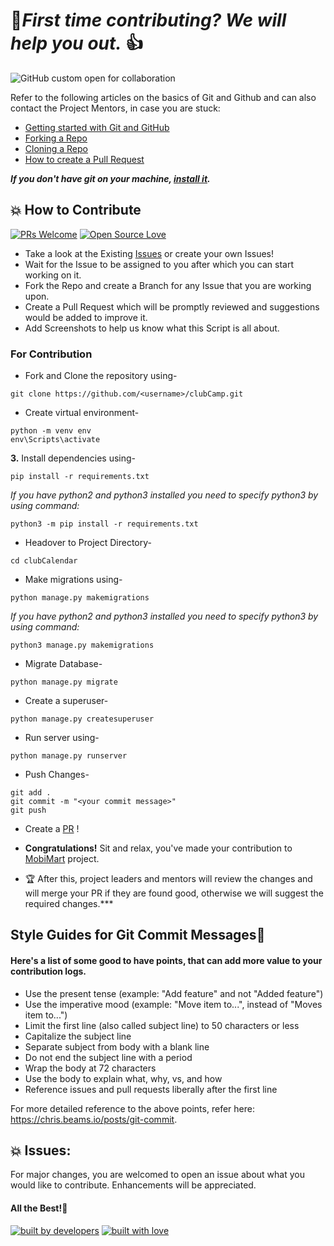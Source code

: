 # 🤝**_First time contributing? We will help you out._** 👍

![GitHub custom open for collaboration](https://img.shields.io/badge/Open%20For-Collaboration-brightgreen?style=for-the-badge)

Refer to the following articles on the basics of Git and Github and can also contact the Project Mentors, in case you are stuck:

- [Getting started with Git and GitHub](https://docs.github.com/en/free-pro-team@latest/github/getting-started-with-github)
- [Forking a Repo](https://help.github.com/en/github/getting-started-with-github/fork-a-repo)
- [Cloning a Repo](https://help.github.com/en/desktop/contributing-to-projects/creating-a-pull-request)
- [How to create a Pull Request](https://opensource.com/article/19/7/create-pull-request-github)

**_If you don't have git on your machine, [install it](https://help.github.com/articles/set-up-git/)._**

## 💥 How to Contribute

[![PRs Welcome](https://img.shields.io/badge/PRs-welcome-brightgreen.svg?style=flat-square)](http://makeapullrequest.com)
[![Open Source Love](https://badges.frapsoft.com/os/v1/open-source.png?v=103)](https://github.com/ellerbrock/open-source-badges/)

- Take a look at the Existing [Issues](https://github.com/kavania2002/clubCamp/issues) or create your own Issues!
- Wait for the Issue to be assigned to you after which you can start working on it.
- Fork the Repo and create a Branch for any Issue that you are working upon.
- Create a Pull Request which will be promptly reviewed and suggestions would be added to improve it.
- Add Screenshots to help us know what this Script is all about.

### For Contribution

- Fork and Clone the repository using-

```
git clone https://github.com/<username>/clubCamp.git
```

- Create virtual environment-

```
python -m venv env
env\Scripts\activate
```

**3.** Install dependencies using-

```
pip install -r requirements.txt
```

_If you have python2 and python3 installed you need to specify python3 by using command:_

```
python3 -m pip install -r requirements.txt
```

- Headover to Project Directory-

```
cd clubCalendar
```

- Make migrations using-

```
python manage.py makemigrations
```

_If you have python2 and python3 installed you need to specify python3 by using command:_

```
python3 manage.py makemigrations
```

- Migrate Database-

```
python manage.py migrate
```

- Create a superuser-

```
python manage.py createsuperuser
```

- Run server using-

```
python manage.py runserver
```

- Push Changes-

```
git add .
git commit -m "<your commit message>"
git push
```

- Create a [PR](https://help.github.com/en/github/collaborating-with-issues-and-pull-requests/creating-a-pull-request) !

- **Congratulations!** Sit and relax, you've made your contribution to [MobiMart](https://github.com/kavania2002/clubCamp) project.

- :trophy: After this, project leaders and mentors will review the changes and will merge your PR if they are found good, otherwise we will suggest the required changes.\*\*\*

## Style Guides for Git Commit Messages:memo:

#### Here's a list of some good to have points, that can add more value to your contribution logs.

- Use the present tense (example: "Add feature" and not "Added feature")
- Use the imperative mood (example: "Move item to...", instead of "Moves item to...")
- Limit the first line (also called subject line) to 50 characters or less
- Capitalize the subject line
- Separate subject from body with a blank line
- Do not end the subject line with a period
- Wrap the body at 72 characters
- Use the body to explain what, why, vs, and how
- Reference issues and pull requests liberally after the first line

For more detailed reference to the above points, refer here: https://chris.beams.io/posts/git-commit.

## 💥 Issues:

For major changes, you are welcomed to open an issue about what you would like to contribute. Enhancements will be appreciated.

#### All the Best!🥇

<p align = "center">

<a href="https://github.com/kavania2002"><img src="http://ForTheBadge.com/images/badges/built-by-developers.svg" alt="built by developers"></a>
[![built with love](https://forthebadge.com/images/badges/built-with-love.svg)](https://github.com/kavania2002/MobiMart)

</p>

